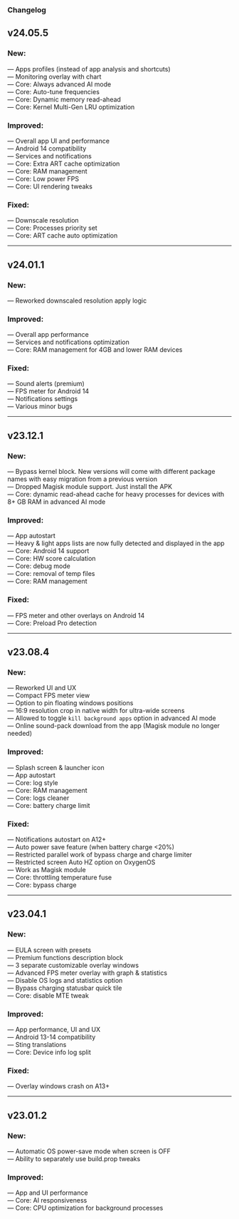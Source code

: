 ### Changelog

## **v24.05.5**

### New:

— Apps profiles (instead of app analysis and shortcuts)\
— Monitoring overlay with chart\
— Core: Always advanced AI mode\
— Core: Auto-tune frequencies\
— Core: Dynamic memory read-ahead\
— Core: Kernel Multi-Gen LRU optimization

### Improved:

— Overall app UI and performance\
— Android 14 compatibility\
— Services and notifications\
— Core: Extra ART cache optimization\
— Core: RAM management\
— Core: Low power FPS\
— Core: UI rendering tweaks

### Fixed:

— Downscale resolution\
— Core: Processes priority set\
— Core: ART cache auto optimization

---

## **v24.01.1**

### New:

— Reworked downscaled resolution apply logic

### Improved:

— Overall app performance\
— Services and notifications optimization\
— Core: RAM management for 4GB and lower RAM devices

### Fixed:

— Sound alerts (premium)\
— FPS meter for Android 14\
— Notifications settings\
— Various minor bugs

---

## **v23.12.1**

### New:

— Bypass kernel block. New versions will come with different package names with easy migration from
a previous version\
— Dropped Magisk module support. Just install the APK \
— Core: dynamic read-ahead cache for heavy processes for devices with 8+ GB RAM in advanced AI mode

### Improved:

— App autostart\
— Heavy & light apps lists are now fully detected and displayed in the app\
— Core: Android 14 support\
— Core: HW score calculation\
— Core: debug mode\
— Core: removal of temp files\
— Core: RAM management

### Fixed:

— FPS meter and other overlays on Android 14\
— Core: Preload Pro detection

---

## **v23.08.4**

### New:

— Reworked UI and UX\
— Compact FPS meter view\
— Option to pin floating windows positions\
— 16:9 resolution crop in native width for ultra-wide screens\
— Allowed to toggle `kill background apps` option in advanced AI mode\
— Online sound-pack download from the app (Magisk module no longer needed)

### Improved:

— Splash screen & launcher icon\
— App autostart\
— Core: log style\
— Core: RAM management\
— Core: logs cleaner\
— Core: battery charge limit

### Fixed:

— Notifications autostart on A12+\
— Auto power save feature (when battery charge <20%)\
— Restricted parallel work of bypass charge and charge limiter\
— Restricted screen Auto HZ option on OxygenOS\
— Work as Magisk module\
— Core: throttling temperature fuse\
— Core: bypass charge

---

## **v23.04.1**

### New:

— EULA screen with presets\
— Premium functions description block\
— 3 separate customizable overlay windows\
— Advanced FPS meter overlay with graph & statistics\
— Disable OS logs and statistics option\
— Bypass charging statusbar quick tile\
— Core: disable MTE tweak

### Improved:

— App performance, UI and UX\
— Android 13-14 compatibility\
— Sting translations\
— Core: Device info log split

### Fixed:

— Overlay windows crash on A13+

---

## **v23.01.2**

### New:

— Automatic OS power-save mode when screen is OFF\
— Ability to separately use build.prop tweaks

### Improved:

— App and UI performance\
— Core: AI responsiveness\
— Core: CPU optimization for background processes

